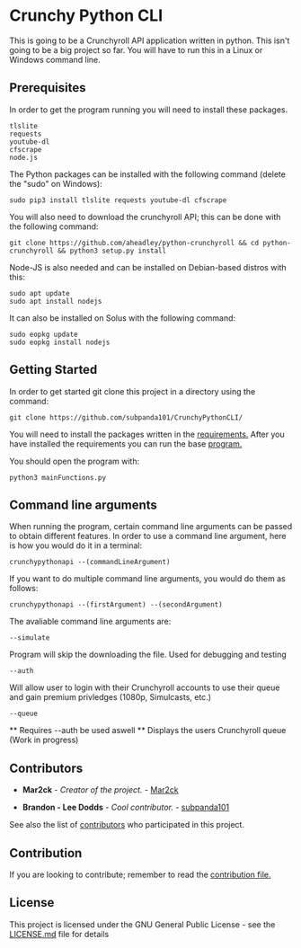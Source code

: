 # Crunchy Python CLI
This is going to be a Crunchyroll API application written in python. This isn't going to be a big project so far. You will have to run this in a Linux or Windows command line.

## Prerequisites

In order to get the program running you will need to install these packages.

```
tlslite
requests
youtube-dl
cfscrape
node.js
```
The Python packages can be installed with the following command (delete the "sudo" on Windows):

```
sudo pip3 install tlslite requests youtube-dl cfscrape
```
You will also need to download the crunchyroll API; this can be done with the following command:
```
git clone https://github.com/aheadley/python-crunchyroll && cd python-crunchyroll && python3 setup.py install
```

Node-JS is also needed and can be installed on Debian-based distros with this:
```
sudo apt update
sudo apt install nodejs
```
It can also be installed on Solus with the following command:
```
sudo eopkg update
sudo eopkg install nodejs
```

## Getting Started

In order to get started git clone this project in a directory using the command:
```
git clone https://github.com/subpanda101/CrunchyPythonCLI/
```
You will need to install the packages written in the [requirements.](https://github.com/subpanda101/CrunchyPythonCLI/blob/master/requirements.txt) After you have installed the requirements you can run the base [program.](https://github.com/subpanda101/CrunchyPythonCLI/blob/master/src/mainFunctions.py)

You should open the program with:

```
python3 mainFunctions.py
```

## Command line arguments

When  running the program, certain command line arguments can be passed to obtain different features.
In order to use a command line argument, here is how you would do it in a terminal:
```
crunchypythonapi --(commandLineArgument)
```
If you want to do multiple command line arguments, you would do them as follows:
```
crunchypythonapi --(firstArgument) --(secondArgument)
```

The avaliable command line arguments are:
```
--simulate
```
Program will skip the downloading the file. Used for debugging and testing

```
--auth
```
Will allow user to login with their Crunchyroll accounts to use their queue and gain premium privledges (1080p, Simulcasts, etc.)

```
--queue
```
** Requires --auth be used aswell **
Displays the users Crunchyroll queue (Work in progress)

## Contributors

* **Mar2ck** - *Creator of the project.* - [Mar2ck](https://github.com/Mar2ck)

* **Brandon - Lee Dodds** - *Cool contributor.* - [subpanda101](https://github.com/subpanda101)



See also the list of [contributors](https://github.com/subpanda101/CrunchyPythonCLI/graphs/contributors) who participated in this project.

## Contribution

If you are looking to contribute; remember to read the [contribution file.](https://github.com/subpanda101/CrunchyPythonCLI/blob/master/CONTRIBUTING.md)

## License

This project is licensed under the GNU General Public License - see the [LICENSE.md](https://github.com/subpanda101/CrunchyPythonCLI/blob/master/LICENSE) file for details
